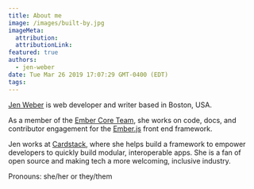 ```yaml
---
title: About me
image: /images/built-by.jpg
imageMeta:
  attribution:
  attributionLink:
featured: true
authors:
  - jen-weber
date: Tue Mar 26 2019 17:07:29 GMT-0400 (EDT)
tags:
---
```


[Jen Weber](https://twitter.com/jenweber) is web developer and writer based in Boston, USA.

As a member of the [Ember Core Team](https://emberjs.com/team), she works on code, docs, and contributor engagement for the [Ember.js](https://emberjs.com) front end framework. 

Jen works at [Cardstack](https://cardstack.com/), where she helps build a framework to empower developers to quickly build modular, interoperable apps. She is a fan of open source and making tech a more welcoming, inclusive industry. 

Pronouns: she/her or they/them
